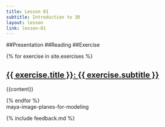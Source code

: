 ```yaml
---
title: Lesson 01
subtitle: Introduction to 3D
layout: lesson
link: lesson-01
---
```


##Presentation
##Reading
##Exercise
<div class="exercises">
			{% for exercise in site.exercises %}
			   <h2><a href="{{ exercise.url | prepend: site.baseurl }}"><span class="exercise-title">{{ exercise.title }}</span>: <span class="exercise-subtitle">{{ exercise.subtitle }}</span></a></h2>
			   <p>{{content}}</p>
			{% endfor %}
		</div>
maya-image-planes-for-modeling

{% include feedback.md %}
